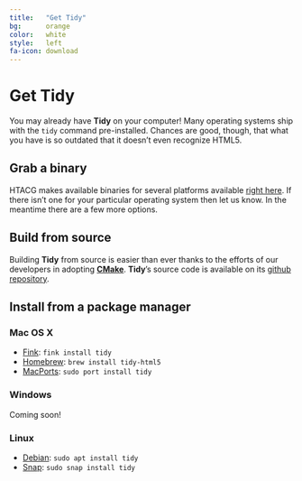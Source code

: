 ```yaml
---
title:   "Get Tidy"
bg:      orange
color:   white
style:   left
fa-icon: download
---
```


# Get Tidy

You may already have **Tidy** on your computer! Many operating systems ship with
the `tidy` command pre-installed. Chances are good, though, that what you have
is so outdated that it doesn’t even recognize HTML5.

## Grab a binary

HTACG makes available binaries for several platforms available [right here][12]. If there
isn’t one for your particular operating system then let us know. In the meantime there are
a few more options.

## Build from source

Building **Tidy** from source is easier than ever thanks to the efforts of our developers
in adopting [**CMake**][11]. **Tidy**’s source code is available on its
[github repository][1].


## Install from a package manager

### Mac OS X

- [Fink][21]: `fink install tidy`
- [Homebrew][20]: `brew install tidy-html5`
- [MacPorts][22]: `sudo port install tidy`


### Windows

Coming soon!

### Linux

- [Debian][30]: `sudo apt install tidy`
- [Snap][31]: `sudo snap install tidy`


[1]: https://github.com/htacg/tidy-html5
[2]: https://github.com/htacg/tidy-html5/tree/gh-pages
[3]: https://github.com/htacg/tidy-html5/blob/gh-pages/index/_posts/1970-06-01-get_tidy.md

[10]: http://www.htacg.org/binaries/
[11]: https://cmake.org/
[12]: http://binaries.html-tidy.org/

[20]: http://brew.sh/
[21]: http://www.finkproject.org/
[22]: https://www.macports.org/

[30]: http://www.debian.org/
[31]: https://snapcraft.io/
